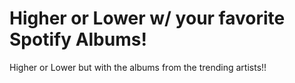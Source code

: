 # Higher or Lower w/ your favorite Spotify Albums!
Higher or Lower but with the albums from the trending artists!!
